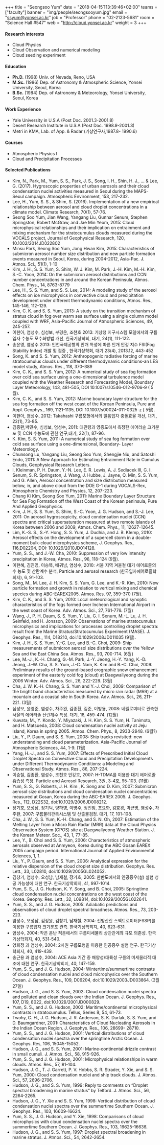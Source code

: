 +++
title = "Seongsoo Yum"
date = "2018-04-15T13:39:46+02:00"
teams = ["faculty"]
banner = "img/people/seongsooyum.jpg"
email = "ssyum@yonsei.ac.kr"
job = "Professor"
phone = "02-2123-5681"
room = "Science Hall #547"
web = "http://cloud.yonsei.ac.kr"
weight = 3
+++

#### Research interests
+ Cloud Physics
+ Cloud Observation and numerical modeling
+ Cloud seeding experiment

#### Education
+ **Ph.D.** (1998) Univ. of Nevada, Reno, USA
+ **M.Sc.** (1986) Dep. of Astronomy & Atmospheric Science, Yonsei University, Seoul, Korea
+ **B.Sc.** (1984) Dep. of Astronomy & Meteorology, Yonsei University, Seoul, Korea

#### Work Experience
+ Yale University in U.S.A (Post Doc. 2001.3-2001.8)
+ Desert Research Institute in U.S.A (Post Doc. 1998.9-2001.3)
+ Metri in KMA, Lab. of App. & Radar (기상연구사,1987.8- 1990.6)

#### Courses
+ Atmospheric Physics Ⅰ
+ Cloud and Precipitation Processes

#### Selected Publications
+ Kim, N., Park, M., Yum, S. S., Park, J. S., Song, I. H., Shin, H. J., … & Lee, G. (2017). Hygroscopic properties of urban aerosols and their cloud condensation nuclei activities measured in Seoul during the MAPS-Seoul campaign. Atmospheric Environment, 153, 217-232.
+ Lee, H., Yum, S. S., & Shim, S. (2016). Implementation of a new empirical relationship between aerosol and cloud droplet concentrations in a climate model. Climate Research, 70(1), 57-76.
+ Seong Soo Yum, Jian Wang, Yangang Liu, Gunnar Senum, Stephen Springston, Robert McGraw, and Jae Min Yeom, 2015: Cloud microphysical relationships and their implication on entrainment and mixing mechanism for the stratocumulus clouds measured during the VOCALS project, Journal of Geophysical Research, 120,  10.1002/2014JD022802
+ Minsu Park, Seong Soo Yum, Jong Hwan Kim, 2015: Characteristics of submicron aerosol number size distribution and new particle formation events measured in Seoul, Korea, during 2004-2012, Asia-Pac. J. Atmos. Sci., 51(1), 1-10
+ Kim, J. H., S. S. Yum, S. Shim, W. J. Kim, M. Park, J.-H. Kim, M.-H. Kim, S.-C. Yoon, 2014: On the submicron aerosol distributions and CCN number concentrations in and around the Korean Peninsula, Atmos. Chem. Phys., 14, 8763-8779
+ Lee, H., S. S. Yum, and S. S. Lee, 2014: A modeling study of the aerosol effects on ice microphysics in convective cloud and precipitation development under different thermodynamic conditions, Atmos. Res., 145-146, 112–129.
+ Kim, C. K. and S. S. Yum, 2013: A study on the transition mechanism of stratus cloud in fog over warm sea surface using a single column model coupled with WRF, Asia-Pacific Journal of Atmospheric Sciences, 49,  245-257.
+ 이한아, 염성수, 심성보, 부경온, 조천호 2013: 기상청 지구시스템 모델에서의 구름입자 수농도 모수화방법 개선, 한국기상학회, 대기,  24(1), 111-122.
+ 송윤영, 염성수 2013: 인천국제공항의 안개 특성에 따른 안개 안정 지수 FSI(Fog Stability Index) 개발 및 검증 , 한국기상학회, 대기 23(4), 2013.12, 443-452
+ Song, K. and S. S. Yum, 2012: Anthropogenic radiative forcing of marine stratocumulus clouds under different thermodynamic conditions-an LES model study, Atmos. Res., 118, 370–389
+ Kim, C. K., and S. S. Yum, 2012: A numerical study of sea fog formation over cold sea surface using a one-dimensional turbulence model coupled with the Weather Research and Forecasting Model, Boundary Layer Meteorology, 143, 481-505, DOI 10.1007/s10546-012-9706-9 ( 5월).
+ Kim, C. K., and S. S. Yum, 2012: Marine boundary layer structure for the sea fog formation off the west coast of the Korean Peninsula, Pure and Appl. Geophys., 169, 1121-1135, DOI 10.1007/s00024-011-0325-z ( 5월).
+ 이한아, 염성수, 2012: Takahashi 구름모형에서의 얼음입자 충돌효율 개선, 대기, 22(1), 73-85.
+ 김종환,박민수, 심성보, 염성수, 2011: 대관령과 영종도에서 측정한 에어러솔 크기분포 및 CCN 수농도에 관한 연구,대기, 22(1), 87-96.
+ K. Kim, S. S. Yum, 2011: A numerical study of sea fog formation over cold sea surface using a one-dimensional, Boundary- Layer Meteorology.
+ Chunsong  Lu, Yangang Liu, Seong Soo Yum, Shengjie Niu, and Satoshi Endo, 2011: A New Approach for Estimating Entrainment Rate in Cumulus Clouds, Geophysical Research Letters.
+ I. Kleinman, P. H. Daum, Y.-N. Lee, E. R. Lewis, A. J. Sedlacek Ⅲ, G. I. Senum, S. R. Springston, J. Wang, J. Hubbe, J. Jayne, Q. Min, S. S. Yum, and G. Allen, Aerosol concentration and size distribution measured below, in, and above cloud from the DOE G-1 during VOCALS-Rex, Atmospheric Chemistry and Physics, 12, 207-223.
+ Chang  Ki  Kim, Seong Soo Yum, 2011: Marine Boundary Layer Structure for Sea Fog Formation off the West Coast  of the Korean peninsula, Pure And Applied Geophysics.
+ Kim, J. H., S. S. Yum, S. Shim, S.-C. Yoon, J. G. Hudson, and S.-J. Lee, 2011: On aerosol hygroscopicity, cloud condensation nuclei (CCN) spectra and critical supersaturation measured at two remote islands of Korea between 2006 and 2009, Atmos. Chem. Phys., 11, 12627-12645.
+ Lim, K.-S. S., S.-Y. Hong, S. S. Yum, J. Dudhia, and J. B. Klemp, 2010: Aerosol effects on the development of a supercell storm in a double-moment bulk-cloud microphysics scheme, J. Geophys. Res., 116,D02204, DOI: 10.1029/2010JD014128.
+ Yum, S. S., and J.-W. Cha, 2010: Suppression of very low intensity precipitation in Korea, Atmos. Res., 98, 118-124 (9월).
+ 이현혜, 김진영, 이승복, 배귀남, 염성수, 2010: 서울 지역 겨울철 대기 에어로졸의 수 농도 및 산란계수 분석, Particle and aerosol research (한국입자에어로졸학회지), 6, 91-103.
+ Song, M., M. Lee, J. H. Kim, S. S. Yum, G. Lee, and K.-R. Kim, 2010: New particle formation and growth in relation to vertical mixing and chemical species during ABC-EAREX2005. Atmos. Res. 97, 359-370 (7월).
+ Kim, C. K., and S. S. Yum, 2010: Local meteorological and synoptic characteristics of the fogs formed over Incheon International Airport in the west coast of Korea. Adv. Atmos. Sci., 27, 761-776. (7월)
+ Wang, J., P. H. Daum, S. S. Yum, Y. Liu, G. I. Senum, M.-L. Lu, J. H. Seinfeld, and H. Jonsson, 2009: Observations of marine stratocumulus microphysics and implications for processes controlling droplet spectra: result from the Marine Stratus/Stratocumulus Experiment (MASE). J. Geophys. Res., 114, D18210, doi:10.1029/2008JD011035 (9월).
+ Kim, J. H., S. S. Yum, Y.-G. Lee, and B.-C. Choi, 2009: Ship measurements of submicron aerosol size distributions over the Yellow Sea and the East China Sea. Atmos. Res., 93, 700-714. (6월)
+ Lee, M.-J., K.-H. Chang, G.-M. Park, J.-Y. Jeong, H.-Y. Yang, K.-D. Jeong, J.-W. Cha, S. S. Yum, J.-C. Nam, K. Kim and B.-C. Choi, 2009: Preliminary results of the ground-based orographic snow enhancement experiment of the easterly cold fog (cloud) at Daegwallyeong during the 2006 Winter. Adv. Atmos. Sci., 26, 222-228. (3월)
+ Cha, J. W. K.-H. Chang, S. S. Yum and Y.-J. Choi, 2009: Comparison of the bright band characteristics measured by micro rain radar (MRR) at a mountain and a coastal site in South Korea. Adv. Atmos. Sci., 26, 211-221. (3월)
+ 심성보, 윤영준, 염성수, 차주완, 김종환, 김준, 이방용, 2008: 네펠로미터로 관측한 서울의 에어러솔 산란계수 특성. 대기, 18, 459-474.  (12월)
+ Kuwata, M., Y. Kondo, Y. Miyazaki, J. H. Kim, S. S. Yum, H. Tanimoto, and H. Matsueda, 2008: Cloud condensation nuclei activity at Jeju Island, Korea in spring 2005. Atmos. Chem. Phys., 8, 2933-2948. (6월?)
+ Liu, Y., P. Daum, and S. S. Yum, 2008: Ship tracks revisited: new understanding and cloud parameterization. Asia-Pacific Journal of Atmospheric Sciences, 44, 1-9. (1월)
+ Yang, H.-J., and S. S. Yum, 2007: Effects of Prescribed Initial Cloud Droplet Spectra on Convective Cloud and Precipitation Developments under Different Thermodynamic Conditions: a Modeling and Observational Study. Atmos. Res., 86, 207-224.
+ 이승철, 김종환, 염성수, 조천호 안강호, 2007: H-TDMA를 이용한 대기 에어로졸 흡습성 측정. Particle and Aerosol Research, 3권, 3-4호, 95-103. (11월)
+ Yum, S. S., G. Roberts, J. H. Kim , K. Song and D. Kim, 2007: Submicron aerosol size distributions and cloud condensation nuclei concentrations measured at Gosan, Korea during the ABC-EAREX 2005. J. Geophys. Res., 112, D22S32, doi:10.1029/2006JD008212.
+ 장기호, 오성남, 정기덕, 양하영, 이명주, 정진임, 조요한, 김효경, 박균명, 염성수, 차주완, 2007: 구름물리관측시스템 및 산출물검정. 대기, 17, 101-108.
+ Cha, J. W., S. S. Yum, K.-H. Chang, and S. N. Oh, 2007: Estimation of the Melting Layer from a Micro Rain Radar (MRR) data at the Cloud Physics Observation System (CPOS) site at Daegwallyeong Weather Station. J. the Korean Meteor. Soc., 43, 1, 77-85.
+ Lee, Y., B. Choi and S. S. Yum, 2006: Characteristics of atmospheric aerosols observed at Anmyeon, Korea during the ABC Gosan EAREX 2005 campaign period. International Journal of Applied Environmental Sciences, 1, 1.
+ Liu, Y., P. Daum, and S. S. Yum, 2006: Analytical expression for the relative dispersion of the cloud droplet size distribution. Geophys. Res. Lett., 33, L02810, doi:10.1029/2005GL024052.
+ 김창기, 염성수, 오성남, 남재철, 장기호, 2005: 한반도에서의 인공증우(설) 실험 성공 가능성에 대한 연구. 한국기상학회지, 41, 997-1014.
+ Yum, S. S., J. G. Hudson, K. Y. Song, and B. Choi, 2005: Springtime cloud condensation nuclei concentrations on the west coast of the Korea. Geophy. Res. Lett., 32, L09814, doi:10.1029/2005GL022641.
+ Yum, S. S., and J. G. Hudson, 2005: Adiabatic predictions and observations of cloud droplet spectral broadness. Atmos. Res., 73, 203-223.
+ 염성수, 오성남, 김정윤, 김창기, 남재철, 2004: 전방산란 스펙트로미터(FSSP)를 이용한 구름입자 크기분포 관측. 한국기상학회지, 40, 623-631.
+ 염성수, 2004: 작은 온난 적운에서의 구름미세물리 상관관계의 규모 의존성. 한국기상학회지, 40, 531-540.
+ 양희정 과 염성수, 2004: 2차원 구름모형을 이용한 인공증우 실험 연구. 한국기상학회지, 40, 419-439.
+ 송근용 과 염성수, 2004: ACE Asia 기간 중 해양성/대륙성 구름의 미세물리적 대조에 대한 연구. 한국기상학회지, 40, 147-159.
+ Yum, S. S., and J. G. Hudson, 2004: Wintertime/summertime contrasts of cloud condensation nuclei and cloud microphysics over the Southern Ocean. J. Geophys. Res., 109, D06204, doi:10.1029/2003JD003864. (3월 27일)
+ Hudson, J. G., and S. S. Yum, 2002: Cloud condensation nuclei spectra and polluted and clean clouds over the Indian Ocean. J. Geophys. Res., 107, D19, 8022, doi:10.1029/2001JD000829.
+ Yum, S. S., and J. G. Hudson, 2002: Maritime/continental microphysical contrasts in stratocumulus. Tellus, Series B, 54, 61-73.
+ Twohy, C. H., J. G. Hudson, J. R. Anderson, S. K. Durlak, S. S. Yum, and D. Baumgardner, 2001: Characteristics of Cloud Nucleating Aerosols in the Indian Ocean Region. J. Geophys. Res., 106,   28699- 28710.
+ Yum, S. S., and J. G. Hudson, 2001: Vertical distributions of cloud condensation nuclei spectra over the springtime Arctic Ocean. J. Geophys. Res, 106, 15045-15052.
+ Hudson, J. G., and S. S. Yum, 2001: Marine-continental drizzle contrast in small cumuli. J. Atmos. Sci., 58, 915-926.
+ Yum, S. S., and J. G. Hudson, 2001: Microphysical relationships in warm clouds. Atmos. Res., 57, 81-104.
+ Hudson, J. G., T. J. Garrett, P. V. Hobbs, S. R. Strader, Y. Xie, and S. S. Yum, 2000: Cloud condensation nuclei and ship track clouds. J. Atmos. Sci., 57, 2696-2706.
+ Hudson, J. G., and S. S. Yum, 1999: Reply to comments on “Droplet spectral broadening in marine stratus” by Telford. J. Atmos. Sci., 56, 2264-2265.
+ Hudson, J. G., Y. Xie and S. S. Yum, 1998: Vertical distribution of cloud condensation nuclei spectra over the summertime Southern Ocean. J. Geophys. Res., 103, 16609-16624.
+ Yum, S. S., J. G. Hudson, and Y. Xie, 1998: Comparisons of cloud microphysics with cloud condensation nuclei spectra over the summertime Southern Ocean. J. Geophys. Res., 103, 16625-16636.
+ Hudson, J. G., and S. S. Yum, 1997: Droplet spectral broadening in marine stratus. J. Atmos. Sci., 54, 2642-2654.
